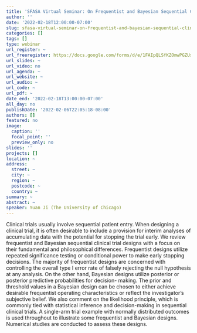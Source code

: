 ```yaml
---
title: 'SFASA Virtual Seminar: On Frequentist and Bayesian Sequential Clinical Trial Designs '
author: ''
date: '2022-02-18T12:00:00-07:00'
slug: sfasa-virtual-seminar-on-frequentist-and-bayesian-sequential-clinical-trial-designs
categories: []
tags: []
type: webinar
url_register: ~
url_freeregister: https://docs.google.com/forms/d/e/1FAIpQLSfKZOmwPGZUs_XCjjMHBHECpuM2hWhQxGDYGAdESyqIPw8Nkw/viewform?vc=0&c=0&w=1&flr=0
url_slides: ~
url_video: no
url_agenda: ~
url_website: ~
url_audio: ~
url_code: ~
url_pdf: ~
date_end: '2022-02-18T13:00:00-07:00'
all_day: no
publishDate: '2022-02-06T22:05:18-08:00'
authors: []
featured: no
image:
  caption: ''
  focal_point: ''
  preview_only: no
slides: ''
projects: []
location: ~
address:
  street: ~
  city: ~
  region: ~
  postcode: ~
  country: ~
summary: ~
abstract: ~
speaker: Yuan Ji (The University of Chicago)
---
```

<!--more-->
Clinical trials usually involve sequential patient entry. When designing a clinical trial, it is often desirable to include a provision for interim analyses of accumulating data with the potential for stopping the trial early. We review frequentist and Bayesian sequential clinical trial designs with a focus on their fundamental and philosophical differences. Frequentist designs utilize repeated significance testing or conditional power to make early stopping decisions. The majority of frequentist designs are concerned with controlling the overall type I error rate of falsely rejecting the null hypothesis at any analysis. On the other hand, Bayesian designs utilize posterior or posterior predictive probabilities for decision- making. The prior and threshold values in a Bayesian design can be chosen to either achieve desirable frequentist operating characteristics or reflect the investigator’s subjective belief. We also comment on the likelihood principle, which is commonly tied with statistical inference and decision-making in sequential clinical trials. A single-arm trial example with normally distributed outcomes is used throughout to illustrate some frequentist and Bayesian designs. Numerical studies are conducted to assess these designs.